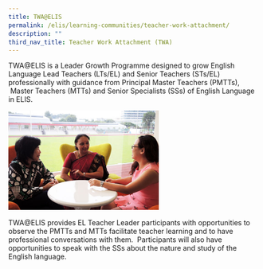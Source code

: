 ```yaml
---
title: TWA@ELIS
permalink: /elis/learning-communities/teacher-work-attachment/
description: ""
third_nav_title: Teacher Work Attachment (TWA)
---
```

TWA@ELIS is a Leader Growth Programme designed to grow English Language Lead Teachers (LTs/EL) and Senior Teachers (STs/EL) professionally with guidance from Principal Master Teachers (PMTTs), &nbsp;Master Teachers (MTTs) and Senior Specialists (SSs) of English Language in ELIS.

<img src="/images/twa_s.jpg" style="width:60%">

TWA@ELIS provides EL Teacher Leader participants with opportunities to observe the PMTTs and MTTs facilitate teacher learning and to have professional conversations with them.&nbsp; Participants will also have opportunities to speak with the SSs about the nature and study of the English language.